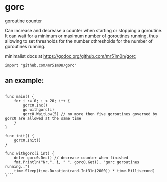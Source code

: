 # gorc
goroutine counter

Can increase and decrease a counter when starting or stopping a goroutine. It can wait for a minimum or maximum number of goroutines running, thus allowing to set thresholds for the number othresholds for the number of goroutines running.

minimalist docs at https://godoc.org/github.com/mr51m0n/gorc


`import "github.com/mr51m0n/gorc"`

## an example:

```var gorc0 gorc.Gorc

func main() {
	for i := 0; i < 20; i++ {
		gorc0.Inc()
		go withgorc(i)
		gorc0.WaitLow(5) // no more then five goroutines governed by gorc0 are allowed at the same time
	}
}

func init() {
	gorc0.Init()
}

func withgorc(i int) {
	defer gorc0.Dec() // decrease counter when finished
	fmt.Println("Nr.", i, " ", gorc0.Get(), "gorc goroutines running..")
	time.Sleep(time.Duration(rand.Int31n(2000)) * time.Millisecond)
}```
